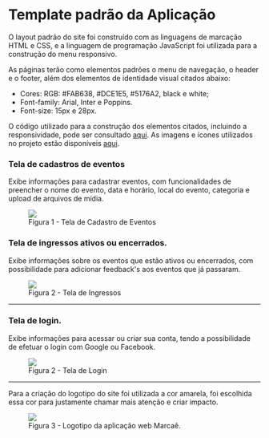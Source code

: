 # Template padrão da Aplicação

O layout padrão do site foi construído com as linguagens de marcação HTML e CSS, e a linguagem de programação JavaScript foi utilizada para a construção do menu responsivo.

As páginas terão como elementos padrões o menu de navegação, o header e o footer, além dos elementos de identidade visual citados abaixo:

<ul>
<li>Cores: RGB: #FAB638, #DCE1E5, #5176A2, black e white;</li>
<li>Font-family: Arial, Inter e Poppins.</li>
<li>Font-size: 15px e 28px. </li>
</ul>

O código utilizado para a construção dos elementos citados, incluindo a responsividade, pode ser consultado <a href="https://github.com/ICEI-PUC-Minas-PMV-ADS/ADS-EIXO-1-MARCAE.git">aqui</a>. As imagens e ícones utilizados no projeto estão disponíveis <a href="https://github.com/ICEI-PUC-Minas-PMV-ADS/ADS-EIXO-1-MARCAE/tree/2b6cc8e392db5e7842775a173eae68674bf7a73a/documentos/img">aqui</a>.

<h3><b>Tela de cadastros de eventos</b></h3>
<p>Exibe informações para cadastrar eventos, com funcionalidades de preencher o nome do evento, data e horário, local do evento, categoria e upload de arquivos de mídia.</p>
<figure> 
  <img src="https://github.com/ICEI-PUC-Minas-PMV-ADS/ADS-EIXO-1-MARCAE/assets/65633444/735dcbe2-6568-4252-93cf-1adfdc42cf73">
  <figcaption> Figura 1 - Tela de Cadastro de Eventos
</figure> 

<h3><b>Tela de ingressos ativos ou encerrados.</b></h3>
<p>Exibe informações sobre os eventos que estão ativos ou encerrados, com possibilidade para adicionar feedback's aos eventos que já passaram.</p>
<figure> 
  <img src="https://github.com/ICEI-PUC-Minas-PMV-ADS/ADS-EIXO-1-MARCAE/assets/65633444/844e16bf-b292-4071-8596-c0ccf4b8aef9">
  <figcaption>Figura 2 - Tela de Ingressos
</figure> 
<hr>

<h3><b>Tela de login.</b></h3>
<p>Exibe informações para acessar ou criar sua conta, tendo a possibilidade de efetuar o login com Google ou Facebook.</p>
<figure> 
  <img src="https://github.com/ICEI-PUC-Minas-PMV-ADS/ADS-EIXO-1-MARCAE/assets/65633444/9e319cda-3f4b-4208-a062-369ac0a7bea3">
  <figcaption>Figura 2 - Tela de Login    
</figure> 
<hr>

<p>Para a criação do logotipo do site foi utilizada a cor amarela, foi escolhida essa cor para justamente chamar mais atenção e criar impacto.</p>

<figure> 
  <img src="https://github.com/ICEI-PUC-Minas-PMV-ADS/ADS-EIXO-1-MARCAE/assets/65633444/79c69653-a982-476e-b59d-1574d8c03067">
    <figcaption>Figura 3 - Logotipo da aplicação web Marcaê.
</figure> 

